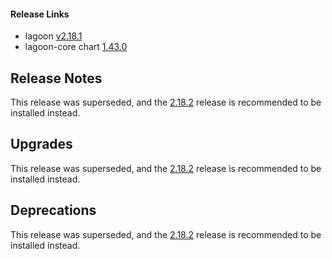 #### Release Links
* lagoon [v2.18.1](https://github.com/uselagoon/lagoon/releases/tag/v2.18.1)
* lagoon-core chart [1.43.0](https://github.com/uselagoon/lagoon-charts/releases/tag/lagoon-core-1.43.0)

## Release Notes

This release was superseded, and the [2.18.2](./2.18.2.md) release is recommended to be installed instead.

## Upgrades

This release was superseded, and the [2.18.2](./2.18.2.md) release is recommended to be installed instead.

## Deprecations

This release was superseded, and the [2.18.2](./2.18.2.md) release is recommended to be installed instead.
